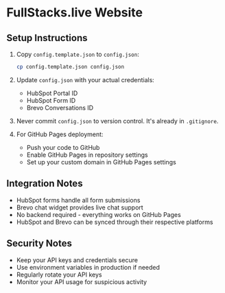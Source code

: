 # FullStacks.live Website

## Setup Instructions

1. Copy `config.template.json` to `config.json`:
   ```bash
   cp config.template.json config.json
   ```

2. Update `config.json` with your actual credentials:
   - HubSpot Portal ID
   - HubSpot Form ID
   - Brevo Conversations ID

3. Never commit `config.json` to version control. It's already in `.gitignore`.

4. For GitHub Pages deployment:
   - Push your code to GitHub
   - Enable GitHub Pages in repository settings
   - Set up your custom domain in GitHub Pages settings

## Integration Notes

- HubSpot forms handle all form submissions
- Brevo chat widget provides live chat support
- No backend required - everything works on GitHub Pages
- HubSpot and Brevo can be synced through their respective platforms

## Security Notes

- Keep your API keys and credentials secure
- Use environment variables in production if needed
- Regularly rotate your API keys
- Monitor your API usage for suspicious activity
